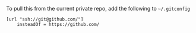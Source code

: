 To pull this from the current private repo, add the following to `~/.gitconfig`

```
[url "ssh://git@github.com/"]
	insteadOf = https://github.com/
```
